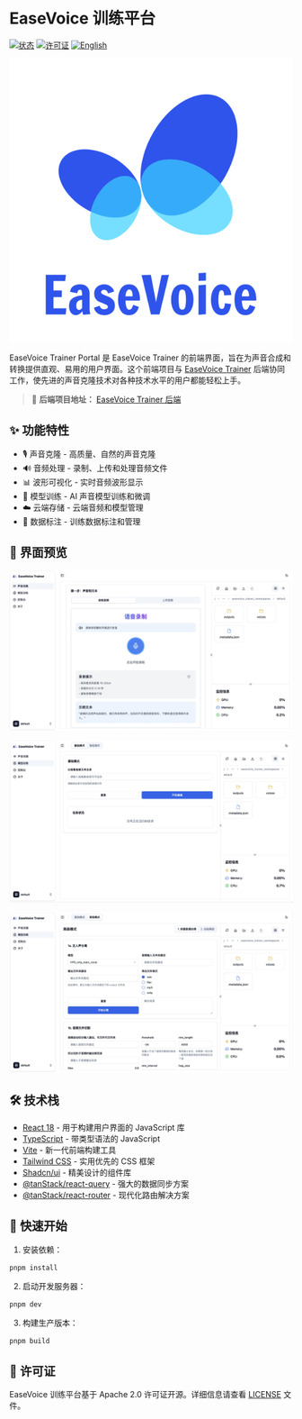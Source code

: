 # EaseVoice 训练平台

[![状态](https://img.shields.io/badge/状态-开发中-yellow)](https://github.com/megaease/easevoice-trainer-portal)
[![许可证](https://img.shields.io/badge/许可证-Apache%202.0-blue.svg)](https://opensource.org/licenses/Apache-2.0)
[![English](https://img.shields.io/badge/docs-English-blue.svg)](./README.md)

[![EaseVoice Logo](./docs/images/logo.svg)](https://github.com/megaease/easevoice-trainer)

EaseVoice Trainer Portal 是 EaseVoice Trainer 的前端界面，旨在为声音合成和转换提供直观、易用的用户界面。这个前端项目与 [EaseVoice Trainer](https://github.com/megaease/easevoice-trainer) 后端协同工作，使先进的声音克隆技术对各种技术水平的用户都能轻松上手。

> 🔗 **后端项目地址：** [EaseVoice Trainer 后端](https://github.com/megaease/easevoice-trainer)

## ✨ 功能特性

- 🎙️ 声音克隆 - 高质量、自然的声音克隆
- 🔊 音频处理 - 录制、上传和处理音频文件
- 📊 波形可视化 - 实时音频波形显示
- 🤖 模型训练 - AI 声音模型训练和微调
- ☁️ 云端存储 - 云端音频和模型管理
- 📝 数据标注 - 训练数据标注和管理

## 📸 界面预览

  ![声音克隆](./docs/images/voice-clone.jpg)
  
  ![声音训练简单模式](./docs/images/easy-mode.jpg)

  ![声音训练高级模式](./docs/images/advanced-mode.jpg)

## 🛠️ 技术栈

- [React 18](https://react.dev/) - 用于构建用户界面的 JavaScript 库
- [TypeScript](https://www.typescriptlang.org/) - 带类型语法的 JavaScript
- [Vite](https://vitejs.dev/) - 新一代前端构建工具
- [Tailwind CSS](https://tailwindcss.com/) - 实用优先的 CSS 框架
- [Shadcn/ui](https://ui.shadcn.com/) - 精美设计的组件库
- [@tanStack/react-query](https://tanstack.com/query/latest) - 强大的数据同步方案
- [@tanStack/react-router](https://tanstack.com/router/latest) - 现代化路由解决方案

## 🚀 快速开始

1. 安装依赖：

```bash
pnpm install
```

2. 启动开发服务器：

```bash
pnpm dev
```

3. 构建生产版本：

```bash
pnpm build
```

## 📄 许可证

EaseVoice 训练平台基于 Apache 2.0 许可证开源。详细信息请查看 [LICENSE](./LICENSE) 文件。
